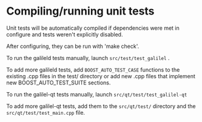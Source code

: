 # Compiling/running unit tests

Unit tests will be automatically compiled if dependencies were met in configure and tests weren't explicitly disabled.

After configuring, they can be run with 'make check'.

To run the galileld tests manually, launch `src/test/test_galilel` .

To add more galileld tests, add `BOOST_AUTO_TEST_CASE` functions to the existing .cpp files in the test/ directory or add new .cpp files that implement new BOOST_AUTO_TEST_SUITE sections.

To run the galilel-qt tests manually, launch `src/qt/test/test_galilel-qt`

To add more galilel-qt tests, add them to the `src/qt/test/` directory and the `src/qt/test/test_main.cpp` file.
